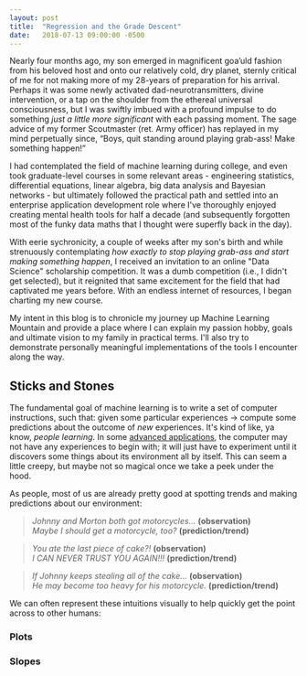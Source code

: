 ```yaml
---
layout: post
title:  "Regression and the Grade Descent"
date:   2018-07-13 09:00:00 -0500
---
```


Nearly four months ago, my son emerged in magnificent goa’uld fashion from his beloved host and onto our relatively cold, dry planet, sternly critical of me for not making more of my 28-years of preparation for his arrival. Perhaps it was some newly activated dad-neurotransmitters, divine intervention, or a tap on the shoulder from the ethereal universal consciousness, but I was swiftly imbued with a profound impulse to do something _just a little more significant_ with each passing moment. The sage advice of my former Scoutmaster (ret. Army officer) has replayed in my mind perpetually since, “Boys, quit standing around playing grab-ass! Make something happen!”

I had contemplated the field of machine learning during college, and even took graduate-level courses in some relevant areas - engineering statistics, differential equations, linear algebra, big data analysis and Bayesian networks - but ultimately followed the practical path and settled into an enterprise application development role where I've thoroughly enjoyed creating mental health tools for half a decade (and subsequently forgotten most of the funky data maths that I thought were superfly back in the day).

With eerie sychronicity, a couple of weeks after my son's birth and while strenuously contemplating _how exactly to stop playing grab-ass and start making something happen_, I received an invitation to an online "Data Science" scholarship competition. It was a dumb competition (i.e., I didn't get selected), but it reignited that same excitement for the field that had captivated me years before. With an endless internet of resources, I began charting my new course.

My intent in this blog is to chronicle my journey up Machine Learning Mountain and provide a place where I can explain my passion hobby, goals and ultimate vision to my family in practical terms. I'll also try to demonstrate personally meaningful implementations of the tools I encounter along the way.

## Sticks and Stones

The fundamental goal of machine learning is to write a set of computer instructions, such that: given some particular experiences &rarr; compute some predictions about the outcome of _new_ experiences. It's kind of like, ya know, _people learning_. In some [advanced applications](https://www.youtube.com/watch?v=gn4nRCC9TwQ), the computer may not have any experiences to begin with; it will just have to experiment until it discovers some things about its environment all by itself. This can seem a little creepy, but maybe not so magical once we take a peek under the hood. 

As people, most of us are already pretty good at spotting trends and making predictions about our environment:

>_Johnny and Morton both got motorcycles..._ **(observation)**  
>_Maybe I should get a motorcycle, too?_ **(prediction/trend)**  

>_You ate the last piece of cake?!_ **(observation)**  
>_I CAN NEVER TRUST YOU AGAIN!!!_ **(prediction/trend)**

>_If Johnny keeps stealing all of the cake..._ **(observation)**  
>_He may become too heavy for his motorcycle._ **(prediction/trend)**

We can often represent these intuitions visually to help quickly get the point across to other humans:

### Plots



### Slopes





